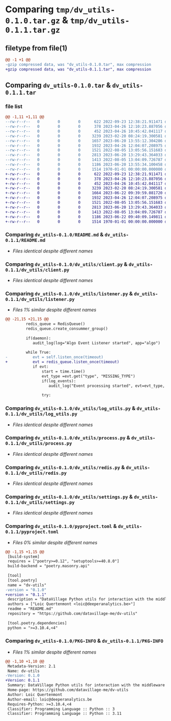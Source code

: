 # Comparing `tmp/dv_utils-0.1.0.tar.gz` & `tmp/dv_utils-0.1.1.tar.gz`

## filetype from file(1)

```diff
@@ -1 +1 @@
-gzip compressed data, was "dv_utils-0.1.0.tar", max compression
+gzip compressed data, was "dv_utils-0.1.1.tar", max compression
```

## Comparing `dv_utils-0.1.0.tar` & `dv_utils-0.1.1.tar`

### file list

```diff
@@ -1,11 +1,11 @@
--rw-r--r--   0        0        0      622 2022-09-23 12:38:21.911471 dv_utils-0.1.0/README.md
--rw-r--r--   0        0        0      378 2023-04-26 12:10:23.887056 dv_utils-0.1.0/dv_utils/__init__.py
--rw-r--r--   0        0        0      452 2023-04-26 10:45:42.041117 dv_utils-0.1.0/dv_utils/__main__.py
--rw-r--r--   0        0        0     3239 2023-02-20 08:24:19.300581 dv_utils-0.1.0/dv_utils/client.py
--rw-r--r--   0        0        0     1657 2023-06-20 13:55:12.304286 dv_utils-0.1.0/dv_utils/listener.py
--rw-r--r--   0        0        0     1932 2023-04-26 12:04:07.208975 dv_utils-0.1.0/dv_utils/log_utils.py
--rw-r--r--   0        0        0     1521 2022-08-05 13:05:56.151683 dv_utils-0.1.0/dv_utils/process.py
--rw-r--r--   0        0        0     2813 2023-06-20 13:29:43.364033 dv_utils-0.1.0/dv_utils/redis.py
--rw-r--r--   0        0        0     1413 2022-08-05 13:04:09.726787 dv_utils-0.1.0/dv_utils/settings.py
--rw-r--r--   0        0        0     1186 2023-06-20 13:55:34.100458 dv_utils-0.1.0/pyproject.toml
--rw-r--r--   0        0        0     1514 1970-01-01 00:00:00.000000 dv_utils-0.1.0/PKG-INFO
+-rw-r--r--   0        0        0      622 2022-09-23 12:38:21.911471 dv_utils-0.1.1/README.md
+-rw-r--r--   0        0        0      378 2023-04-26 12:10:23.887056 dv_utils-0.1.1/dv_utils/__init__.py
+-rw-r--r--   0        0        0      452 2023-04-26 10:45:42.041117 dv_utils-0.1.1/dv_utils/__main__.py
+-rw-r--r--   0        0        0     3239 2023-02-20 08:24:19.300581 dv_utils-0.1.1/dv_utils/client.py
+-rw-r--r--   0        0        0     1664 2023-06-22 09:39:59.081720 dv_utils-0.1.1/dv_utils/listener.py
+-rw-r--r--   0        0        0     1932 2023-04-26 12:04:07.208975 dv_utils-0.1.1/dv_utils/log_utils.py
+-rw-r--r--   0        0        0     1521 2022-08-05 13:05:56.151683 dv_utils-0.1.1/dv_utils/process.py
+-rw-r--r--   0        0        0     2813 2023-06-20 13:29:43.364033 dv_utils-0.1.1/dv_utils/redis.py
+-rw-r--r--   0        0        0     1413 2022-08-05 13:04:09.726787 dv_utils-0.1.1/dv_utils/settings.py
+-rw-r--r--   0        0        0     1186 2023-06-22 09:40:09.149811 dv_utils-0.1.1/pyproject.toml
+-rw-r--r--   0        0        0     1514 1970-01-01 00:00:00.000000 dv_utils-0.1.1/PKG-INFO
```

### Comparing `dv_utils-0.1.0/README.md` & `dv_utils-0.1.1/README.md`

 * *Files identical despite different names*

### Comparing `dv_utils-0.1.0/dv_utils/client.py` & `dv_utils-0.1.1/dv_utils/client.py`

 * *Files identical despite different names*

### Comparing `dv_utils-0.1.0/dv_utils/listener.py` & `dv_utils-0.1.1/dv_utils/listener.py`

 * *Files 1% similar despite different names*

```diff
@@ -21,15 +21,15 @@
         redis_queue = RedisQueue()
         redis_queue.create_consummer_group()
 
         if(daemon):
            audit_log(log="Algo Event Listener started", app="algo")
 
         while True:
-           evt = self.listen_once(timeout)
+           evt = redis_queue.listen_once(timeout)
            if evt:
                start = time.time()
                evt_type =evt.get("type", "MISSING_TYPE")
                if(log_events):
                   audit_log("Event processing started", evt=evt_type, state="STARTED", app="algo")
 
                try:
```

### Comparing `dv_utils-0.1.0/dv_utils/log_utils.py` & `dv_utils-0.1.1/dv_utils/log_utils.py`

 * *Files identical despite different names*

### Comparing `dv_utils-0.1.0/dv_utils/process.py` & `dv_utils-0.1.1/dv_utils/process.py`

 * *Files identical despite different names*

### Comparing `dv_utils-0.1.0/dv_utils/redis.py` & `dv_utils-0.1.1/dv_utils/redis.py`

 * *Files identical despite different names*

### Comparing `dv_utils-0.1.0/dv_utils/settings.py` & `dv_utils-0.1.1/dv_utils/settings.py`

 * *Files identical despite different names*

### Comparing `dv_utils-0.1.0/pyproject.toml` & `dv_utils-0.1.1/pyproject.toml`

 * *Files 0% similar despite different names*

```diff
@@ -1,15 +1,15 @@
 [build-system]
 requires = ["poetry>=0.12", "setuptools>=40.8.0"]
 build-backend = "poetry.masonry.api"
 
 [tool]
 [tool.poetry]
 name = "dv-utils"
-version = "0.1.0"
+version = "0.1.1"
 description = "DataVillage Python utils for interaction with the middleware and building algo processing code"
 authors = ["Loic Quertenmont <loic@deeperanalytics.be>"]
 readme = "README.md"
 repository = "https://github.com/datavillage-me/dv-utils"
 
 [tool.poetry.dependencies]
 python = ">=3.10.4,<4"
```

### Comparing `dv_utils-0.1.0/PKG-INFO` & `dv_utils-0.1.1/PKG-INFO`

 * *Files 1% similar despite different names*

```diff
@@ -1,10 +1,10 @@
 Metadata-Version: 2.1
 Name: dv-utils
-Version: 0.1.0
+Version: 0.1.1
 Summary: DataVillage Python utils for interaction with the middleware and building algo processing code
 Home-page: https://github.com/datavillage-me/dv-utils
 Author: Loic Quertenmont
 Author-email: loic@deeperanalytics.be
 Requires-Python: >=3.10.4,<4
 Classifier: Programming Language :: Python :: 3
 Classifier: Programming Language :: Python :: 3.11
```

